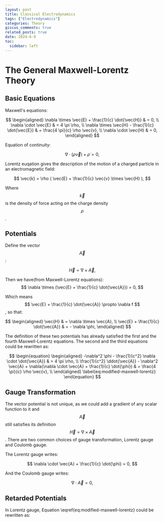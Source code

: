 ```yaml
---
layout: post
title: Classical Electrodynamics
tags: ["Electrodynamics"]
categories: Theory
giscus_comments: true
related_posts: true
date: 2024-6-9
toc:
  sidebar: left
---
```


# The General Maxwell-Lorentz Theory
## Basic Equations

Maxwell's equations:

$$
\begin{aligned}
\nabla \times \vec{E} + \frac{1}{c} \dot{\vec{H}} & = 0, \\
\nabla \cdot \vec{E} & = 4 \pi \rho, \\
\nabla \times \vec{H} - \frac{1}{c} \dot{\vec{E}} & = \frac{4 \pi}{c} \rho \vec{v}, \\
\nabla \cdot \vec{H} & = 0,
\end{aligned}
$$

Equation of continuity:

$$
\nabla \cdot (\rho \vec{v}) + \dot{\rho} = 0,
$$

Lorentz euqation gives the description of the motion of a charged particle in an electromagnetic field:

$$
\vec{k} = \rho ( \vec{E} + \frac{1}{c} \vec{v} \times \vec{H} ),
$$

Where $$ \vec{k} $$ is the density of force acting on the charge density $$ \rho$$.

## Potentials

Define the vector $$\vec{A}$$:

$$
\vec{H} = \nabla \times \vec{A},
$$

Then we have(from Maxwell-Lorentz equations):
$$
\nabla \times (\vec{E} + \frac{1}{c} \dot{\vec{A}}) = 0,
$$

Which means $$ \vec{E} + \frac{1}{c} \dot{\vec{A}} \propto \nabla f $$, so that:

$$
\begin{aligned}
\vec{H} & = \nabla \times \vec{A}, \\
\vec{E} + \frac{1}{c} \dot{\vec{A}} & = - \nabla \phi,
\end{aligned}
$$

The definition of these two potentials has already satisfied the first and the fourth Maxwell-Lorentz equations. The second and the third equations could be rewritten as:

$$
\begin{equation}
\begin{aligned}
-\nabla^2 \phi - \frac{1}{c^2} \nabla \cdot \dot{\vec{A}} & = 4 \pi \rho, \\
\frac{1}{c^2} \ddot{\vec{A}} - \nabla^2 \vec{A} + \nabla(\nabla \cdot \vec{A} + \frac{1}{c} \dot{\phi}) & = \frac{4 \pi}{c} \rho \vec{v}, \\
\end{aligned}
\label{eq:modified-maxwell-lorentz}
\end{equation}
$$

## Gauge Transformation

The vector potential is not unique, as we could add a gradient of any scalar function to it and $$\vec{A}$$ still satisfies its definition $$\vec{H} = \nabla \times \vec{A}$$. There are two common choices of gauge transformation, Lorentz gauge and Coulomb gauge.

The Lorentz gauge writes:

$$
\nabla \cdot \vec{A} + \frac{1}{c} \dot{\phi} = 0,
$$

And the Coulomb gauge writes:

$$
\nabla \cdot \vec{A} = 0,
$$

## Retarded Potentials

In Lorentz gauge, Equation \eqref{eq:modified-maxwell-lorentz} could be rewritten as: